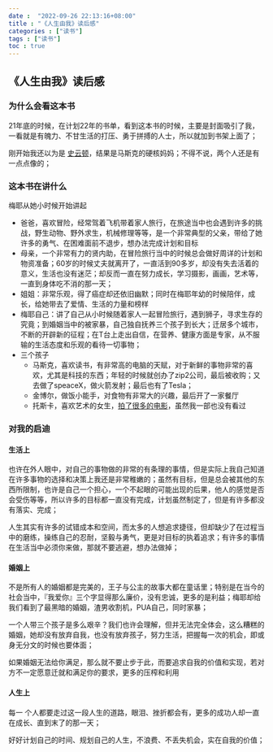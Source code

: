 ```yaml
---
date :  "2022-09-26 22:13:16+08:00"
title : "《人生由我》读后感" 
categories : ["读书"] 
tags : ["读书"] 
toc : true
---
```


## 《人生由我》读后感

### 为什么会看这本书

21年底的时候，在计划22年的书单，看到这本书的时候，主要是封面吸引了我，一看就是有魄力、不甘生活的打压、勇于拼搏的人士，所以就加到书架上面了；

刚开始我还以为是 [史云顿](https://zh.wikipedia.org/zh-hant/%E6%B3%B0%E9%81%94%C2%B7%E5%8F%B2%E9%9B%B2%E9%A0%93)，结果是马斯克的硬核妈妈；不得不说，两个人还是有一点点像的；

### 这本书在讲什么

梅耶从她小时候开始讲起

- 爸爸，喜欢冒险，经常驾着飞机带着家人旅行，在旅途当中也会遇到许多的挑战，野生动物、野外求生，机械修理等等，是一个非常典型的父亲，带给了她许多的勇气、在困难面前不退步，想办法完成计划和目标
- 母亲，一个非常有力的贤内助，在冒险旅行当中的时候总会做好周详的计划和物资准备；60岁的时候丈夫就离开了，一直活到90多岁，却没有失去活着的意义，生活也没有迷茫；却反而一直在努力成长，学习摄影，画画，艺术等，一直到身体吃不消的那一天；
- 姐姐：非常乐观，得了癌症却还依旧幽默；同时在梅耶年幼的时候陪伴，成长，给她带去了爱情、生活的力量和榜样
- 梅耶自己：讲了自己从小时候随着家人一起冒险旅行，遇到狮子，寻求生存的究竟；到婚姻当中的被家暴，自己独自抚养三个孩子到长大；迁居多个城市，不断的开辟新的征程；在T台上走出自信，在营养、健康方面是专家，从不服输的生活态度和乐观的看待一切事物；
- 三个孩子
  - 马斯克，喜欢读书，有非常高的电脑的天赋，对于新鲜的事物非常的喜欢，尤其是科技的东西；年轻的时候就创办了zip2公司，最后被收购；又去做了speaceX，做火箭发射；最后也有了Tesla；
  - 金博尔，做饭小能手，对食物有非常大的兴趣，最后开了一家餐厅
  - 托斯卡，喜欢艺术的女生，[拍了很多的电影](https://movie.douban.com/celebrity/1302028/movies?start=0&format=pic&sortby=time&)，虽然我一部也没有看过

### 对我的启迪

#### 生活上

也许在外人眼中，对自己的事物做的非常的有条理的事情，但是实际上我自己知道在许多事物的选择和决策上我还是非常稚嫩的；虽然有目标，但是总会被其他的东西所限制，也许是自己一个担心，一个不起眼的可能出现的后果，他人的感觉是否会受伤等等，所以许多的目标都一直没有完成，计划虽然制定了，但是有许多都没有落实、完成；

人生其实有许多的试错成本和空间，而太多的人想追求捷径，但却缺少了在过程当中的磨练，操练自己的忍耐，坚毅与勇气，更是对目标的执着追求；有许多的事情在生活当中必须你来做，那就不要逃避，想办法做掉；

#### 婚姻上

不是所有人的婚姻都是完美的，王子与公主的故事大都在童话里；特别是在当今的社会当中，『我爱你』三个字显得那么廉价，没有忠诚，更多的是利益；梅耶却给我们看到了最黑暗的婚姻，渣男收割机，PUA自己，同时家暴；

一个人带三个孩子是多么艰辛？我们也许会理解，但并无法完全体会，这么糟糕的婚姻，她却没有放弃自我，也没有放弃孩子，努力生活，把握每一次的机会，即或身无分文的时候也要体面；

如果婚姻无法给你满足，那么就不要止步于此，而要追求自我的价值和实现，若对方不一定愿意迁就和满足你的要求，更多的压榨和利用

#### 人生上

每一 个人都要走过这一段人生的道路，眼泪、挫折都会有，更多的成功人却一直在成长、直到末了的那一天；

好好计划自己的时间、规划自己的人生，不浪费、不丢失机会，实在自我的价值；

